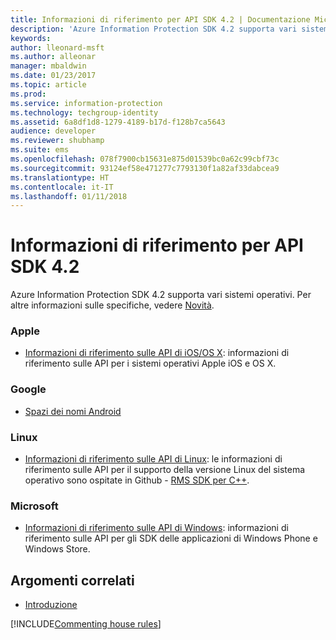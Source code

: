 ```yaml
---
title: Informazioni di riferimento per API SDK 4.2 | Documentazione Microsoft
description: 'Azure Information Protection SDK 4.2 supporta vari sistemi operativi: Android, iOS, OS X, Linux, Windows Phone e Windows Store.'
keywords: 
author: lleonard-msft
ms.author: alleonar
manager: mbaldwin
ms.date: 01/23/2017
ms.topic: article
ms.prod: 
ms.service: information-protection
ms.technology: techgroup-identity
ms.assetid: 6a8df1d8-1279-4189-b17d-f128b7ca5643
audience: developer
ms.reviewer: shubhamp
ms.suite: ems
ms.openlocfilehash: 078f7900cb15631e875d01539bc0a62c99cbf73c
ms.sourcegitcommit: 93124ef58e471277c7793130f1a82af33dabcea9
ms.translationtype: HT
ms.contentlocale: it-IT
ms.lasthandoff: 01/11/2018
---
```

# <a name="api-sdk-42-reference"></a>Informazioni di riferimento per API SDK 4.2

Azure Information Protection SDK 4.2 supporta vari sistemi operativi. Per altre informazioni sulle specifiche, vedere [Novità](release-notes.md).

### <a name="apple"></a>Apple
- [Informazioni di riferimento sulle API di iOS/OS X](https://msdn.microsoft.com/library/dn758306.aspx): informazioni di riferimento sulle API per i sistemi operativi Apple iOS e OS X.

### <a name="google"></a>Google
- [Spazi dei nomi Android](https://msdn.microsoft.com/library/dn758245.aspx)

### <a name="linux"></a>Linux
- [Informazioni di riferimento sulle API di Linux](linux-c-api-reference.md): le informazioni di riferimento sulle API per il supporto della versione Linux del sistema operativo sono ospitate in Github - [RMS SDK per C++](http://azuread.github.io/rms-sdk-for-cpp/annotated.html).

### <a name="microsoft"></a>Microsoft
- [Informazioni di riferimento sulle API di Windows](https://msdn.microsoft.com/library/dn891914.aspx): informazioni di riferimento sulle API per gli SDK delle applicazioni di Windows Phone e Windows Store.

## <a name="related-topics"></a>Argomenti correlati

* [Introduzione](get-started.md)

[!INCLUDE[Commenting house rules](../includes/houserules.md)]